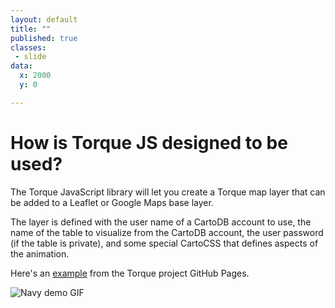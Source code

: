 ```yaml
---
layout: default
title: ""
published: true
classes:
 - slide
data:
  x: 2000
  y: 0

---
```


# How is Torque JS designed to be used? #

The Torque JavaScript library will let you create a Torque map layer that can be added to
a Leaflet or Google Maps base layer. 

The layer is defined with the user name of a CartoDB account to use, the name of the table to 
visualize from the CartoDB account, the user password (if the table is private), and some special
CartoCSS that defines aspects of the animation.

Here's an [example](http://cartodb.github.io/torque/examples/navy_leaflet) from the Torque project GitHub Pages.

![Navy demo GIF](img/navy.gif "Navy demo time lapse")
